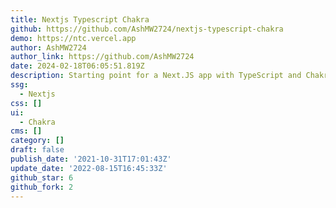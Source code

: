 ```yaml
---
title: Nextjs Typescript Chakra
github: https://github.com/AshMW2724/nextjs-typescript-chakra
demo: https://ntc.vercel.app
author: AshMW2724
author_link: https://github.com/AshMW2724
date: 2024-02-18T06:05:51.819Z
description: Starting point for a Next.JS app with TypeScript and Chakra UI
ssg:
  - Nextjs
css: []
ui:
  - Chakra
cms: []
category: []
draft: false
publish_date: '2021-10-31T17:01:43Z'
update_date: '2022-08-15T16:45:33Z'
github_star: 6
github_fork: 2
---
```

